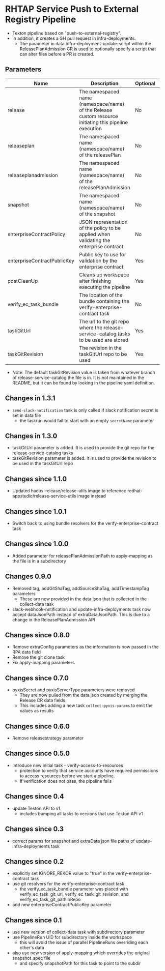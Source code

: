 # RHTAP Service Push to External Registry Pipeline

* Tekton pipeline based on "push-to-external-registry".
* In addition, it creates a GH pull request in infra-deployments.
  * The parameter in data.infra-deployment-update-script within the ReleasePlanAdmission CR is used to optionally specify a script that can alter files before a PR is created.

## Parameters

| Name | Description | Optional | Default value |
|------|-------------|----------|---------------|
| release | The namespaced name (namespace/name) of the Release custom resource initiating this pipeline execution | No | - |
| releaseplan | The namespaced name (namespace/name) of the releasePlan | No | - |
| releaseplanadmission | The namespaced name (namespace/name) of the releasePlanAdmission | No | - |
| snapshot | The namespaced name (namespace/name) of the snapshot | No | - |
| enterpriseContractPolicy | JSON representation of the policy to be applied when validating the enterprise contract | No | - |
| enterpriseContractPublicKey | Public key to use for validation by the enterprise contract | Yes | k8s://openshift-pipelines/public-key |
| postCleanUp | Cleans up workspace after finishing executing the pipeline | Yes | true |
| verify_ec_task_bundle | The location of the bundle containing the verify-enterprise-contract task | No | - |
| taskGitUrl | The url to the git repo where the release-service-catalog tasks to be used are stored | Yes | https://github.com/redhat-appstudio/release-service-catalog.git |
| taskGitRevision | The revision in the taskGitUrl repo to be used | Yes | See Note Below |

* Note: The default taskGitRevision value is taken from whatever branch of release-service-catalog the file is in. It is not maintained
  in the README, but it can be found by looking in the pipeline yaml definition.

## Changes in 1.3.1
- `send-slack-notification` task is only called if slack notification secret is set in data file
  - the taskrun would fail to start with an empty `secretName` parameter

## Changes in 1.3.0
- taskGitUrl parameter is added. It is used to provide the git repo for the release-service-catalog tasks
- taskGitRevision parameter is added. It is used to provide the revision to be used in the taskGitUrl repo

## Changes since 1.1.0
- Updated hacbs-release/release-utils image to reference redhat-appstudio/release-service-utils image instead

## Changes since 1.0.1
- Switch back to using bundle resolvers for the verify-enterprise-contract task

## Changes since 1.0.0
- Added parameter for releasePlanAdmissionPath to apply-mapping as the file is in a subdirectory

## Changes 0.9.0
- Removed tag, addGitShaTag, addSourceShaTag, addTimestampTag parameters
  - These are now provided in the data json that is collected in the collect-data task
- slack-webhook-notification and update-infra-deployments task now accept dataJsonPath instead of
  extraDataJsonPath. This is due to a change in the ReleasePlanAdmission API

## Changes since 0.8.0
- Remove extraConfig parameters as the information is now passed in the RPA data field
- Remove the git clone task
- Fix apply-mapping parameters

## Changes since 0.7.0
- pyxisSecret and pyxisServerType parameters were removed
  - They are now pulled from the data.json created by merging the Release CR data fields
  - This includes adding a new task `collect-pyxis-params` to emit the values as results

## Changes since 0.6.0
- Remove releasestrategy parameter

## Changes since 0.5.0
- Introduce new initial task - verify-access-to-resources
  - protection to verify that service accounts have required permissions to access
    resources before we start a pipeline.
  - If verification does not pass, the pipeline fails

## Changes since 0.4
- update Tekton API to v1
    - includes bumping all tasks to versions that use Tekton API v1

## Changes since 0.3
- correct params for snapshot and extraData json file paths of update-infra-deployments task

## Changes since 0.2
- explicitly set IGNORE_REKOR value to "true" in the verify-enterprise-contract task
- use git resolvers for the verify-enterprise-contract task
    - the verify_ec_task_bundle parameter was placed with verify_ec_task_git_url,
      verify_ec_task_git_revision, and verify_ec_task_git_pathInRepo
- add new enterpriseContractPublicKey parameter

## Changes since 0.1
- use new version of collect-data task with subdirectory parameter
- use PipelineRun UID for subdirectory inside the workspace
    - this will avoid the issue of parallel PipelineRuns overriding each other's data
- also use new version of apply-mapping which overrides the original snapshot_spec file
    - and specify snapshotPath for this task to point to the subdir
